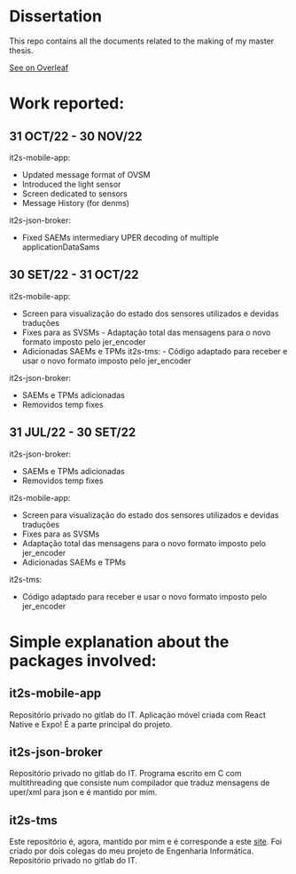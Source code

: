 # Dissertation
This repo contains all the documents related to the making of my master thesis.

[See on Overleaf](https://www.overleaf.com/read/kgnwtrzpwtpt)

# Work reported:
## 31 OCT/22 - 30 NOV/22
it2s-mobile-app:
- Updated message format of OVSM
- Introduced the light sensor 
- Screen dedicated to sensors
- Message History (for denms)

it2s-json-broker:
- Fixed SAEMs intermediary UPER decoding of multiple applicationDataSams


## 30 SET/22 - 31 OCT/22
it2s-mobile-app: 
- Screen para visualização do estado dos sensores utilizados e devidas traduções 
- Fixes para as SVSMs - Adaptação total das mensagens para o novo formato imposto pelo jer_encoder 
- Adicionadas SAEMs e TPMs it2s-tms: - Código adaptado para receber e usar o novo formato imposto pelo jer_encoder

it2s-json-broker: 
- SAEMs e TPMs adicionadas 
- Removidos temp fixes 

## 31 JUL/22 - 30 SET/22

it2s-json-broker: 
- SAEMs e TPMs adicionadas
- Removidos temp fixes

it2s-mobile-app:
- Screen para visualização do estado dos sensores utilizados e devidas traduções
- Fixes para as SVSMs
- Adaptação total das mensagens para o novo formato imposto pelo jer_encoder
- Adicionadas SAEMs e TPMs 

it2s-tms:
- Código adaptado para receber e usar o novo formato imposto pelo jer_encoder

# Simple explanation about the packages involved:
## it2s-mobile-app
Repositório privado no gitlab do IT.
Aplicação móvel criada com React Native e Expo! É a parte principal do projeto.
## it2s-json-broker
Repositório privado no gitlab do IT.
Programa escrito em C com multithreading que consiste num compilador que traduz mensagens de uper/xml para json e é mantido por mim.
## it2s-tms
Este repositório é, agora, mantido por mim e é corresponde a este [site](https://ccam.av.it.pt). Foi criado por dois colegas do meu projeto de Engenharia Informática.
Repositório privado no gitlab do IT.
